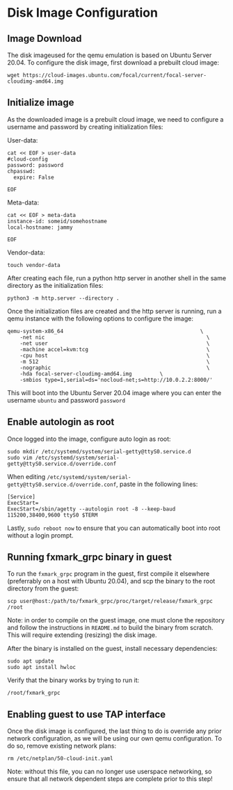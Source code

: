# Disk Image Configuration

## Image Download
The disk imageused for the qemu emulation is based on Ubuntu Server 20.04. To configure the disk image, first download a prebuilt cloud image:

```wget https://cloud-images.ubuntu.com/focal/current/focal-server-cloudimg-amd64.img```

## Initialize image

As the downloaded image is a prebuilt cloud image, we need to configure a username and password by creating initialization files:

User-data:
```
cat << EOF > user-data
#cloud-config
password: password
chpasswd:
  expire: False

EOF
```

Meta-data:
```
cat << EOF > meta-data
instance-id: someid/somehostname
local-hostname: jammy

EOF
```

Vendor-data:
```
touch vendor-data
```

After creating each file, run a python http server in another shell in the same directory as the initialization files:
```
python3 -m http.server --directory .
```

Once the initialization files are created and the http server is running, run a qemu instance with the following options to configure the image:
```
qemu-system-x86_64                                            \
    -net nic                                                    \
    -net user                                                   \
    -machine accel=kvm:tcg                                      \
    -cpu host                                                   \
    -m 512                                                      \
    -nographic                                                  \
    -hda focal-server-cloudimg-amd64.img         \
    -smbios type=1,serial=ds='nocloud-net;s=http://10.0.2.2:8000/'
```

This will boot into the Ubuntu Server 20.04 image where you can enter the username ```ubuntu``` and password ```password```

## Enable autologin as root

Once logged into the image, configure auto login as root:

```
sudo mkdir /etc/systemd/system/serial-getty@ttyS0.service.d
sudo vim /etc/systemd/system/serial-getty@ttyS0.service.d/override.conf
```

When editing ```/etc/systemd/system/serial-getty@ttyS0.service.d/override.conf```, paste in the following lines:
```
[Service]
ExecStart=
ExecStart=/sbin/agetty --autologin root -8 --keep-baud 115200,38400,9600 ttyS0 $TERM
```

Lastly, ```sudo reboot now``` to ensure that you can automatically boot into root without a login prompt.

## Running fxmark_grpc binary in guest

To run the ```fxmark_grpc``` program in the guest, first compile it elsewhere (preferrably on a host with Ubuntu 20.04), and scp the binary to the root directory from the guest:

```scp user@host:/path/to/fxmark_grpc/proc/target/release/fxmark_grpc /root```

Note: in order to compile on the guest image, one must clone the repository and follow the instructions in ```README.md``` to build the binary from scratch. This will require extending (resizing) the disk image.

After the binary is installed on the guest, install necessary dependencies:

```
sudo apt update
sudo apt install hwloc
```

Verify that the binary works by trying to run it:
```
/root/fxmark_grpc
```

## Enabling guest to use TAP interface

Once the disk image is configured, the last thing to do is override any prior network configuration, as we will be using our own qemu configuration. To do so, remove existing network plans:
```
rm /etc/netplan/50-cloud-init.yaml
```

Note: without this file, you can no longer use userspace networking, so ensure that all network dependent steps are complete prior to this step!
